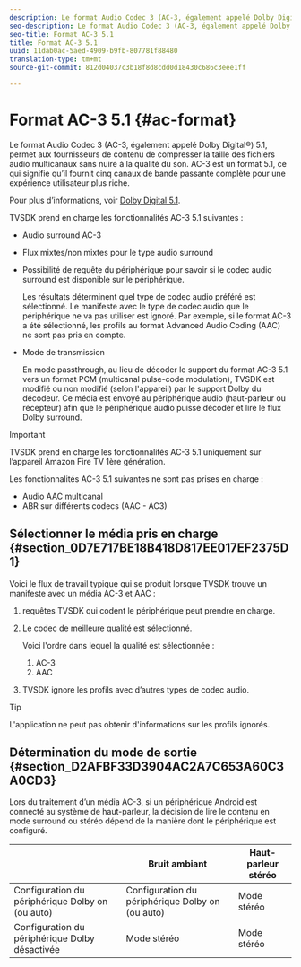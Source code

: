```yaml
---
description: Le format Audio Codec 3 (AC-3, également appelé Dolby Digital®) 5.1, permet aux fournisseurs de contenu de compresser la taille des fichiers audio multicanaux sans nuire à la qualité du son. AC-3 est un format 5.1, ce qui signifie qu’il fournit cinq canaux de bande passante complète pour une expérience utilisateur plus riche.
seo-description: Le format Audio Codec 3 (AC-3, également appelé Dolby Digital®) 5.1, permet aux fournisseurs de contenu de compresser la taille des fichiers audio multicanaux sans nuire à la qualité du son. AC-3 est un format 5.1, ce qui signifie qu’il fournit cinq canaux de bande passante complète pour une expérience utilisateur plus riche.
seo-title: Format AC-3 5.1
title: Format AC-3 5.1
uuid: 11dab0ac-5aed-4909-b9fb-807781f88480
translation-type: tm+mt
source-git-commit: 812d04037c3b18f8d8cdd0d18430c686c3eee1ff

---
```



# Format AC-3 5.1 {#ac-format}

Le format Audio Codec 3 (AC-3, également appelé Dolby Digital®) 5.1, permet aux fournisseurs de contenu de compresser la taille des fichiers audio multicanaux sans nuire à la qualité du son. AC-3 est un format 5.1, ce qui signifie qu’il fournit cinq canaux de bande passante complète pour une expérience utilisateur plus riche.

Pour plus d’informations, voir [Dolby Digital 5.1](https://www.dolby.com/us/en/technologies/dolby-digital.html).

TVSDK prend en charge les fonctionnalités AC-3 5.1 suivantes :

* Audio surround AC-3
* Flux mixtes/non mixtes pour le type audio surround
* Possibilité de requête du périphérique pour savoir si le codec audio surround est disponible sur le périphérique.

   Les résultats déterminent quel type de codec audio préféré est sélectionné. Le manifeste avec le type de codec audio que le périphérique ne va pas utiliser est ignoré. Par exemple, si le format AC-3 a été sélectionné, les profils au format Advanced Audio Coding (AAC) ne sont pas pris en compte.
* Mode de transmission

   En mode passthrough, au lieu de décoder le support du format AC-3 5.1 vers un format PCM (multicanal pulse-code modulation), TVSDK est modifié ou non modifié (selon l&#39;appareil) par le support Dolby du décodeur. Ce média est envoyé au périphérique audio (haut-parleur ou récepteur) afin que le périphérique audio puisse décoder et lire le flux Dolby surround.

>[!IMPORTANT]
>
>TVSDK prend en charge les fonctionnalités AC-3 5.1 uniquement sur l’appareil Amazon Fire TV 1ère génération.

Les fonctionnalités AC-3 5.1 suivantes ne sont pas prises en charge :

* Audio AAC multicanal
* ABR sur différents codecs (AAC - AC3)

## Sélectionner le média pris en charge {#section_0D7E717BE18B418D817EE017EF2375D1}

Voici le flux de travail typique qui se produit lorsque TVSDK trouve un manifeste avec un média AC-3 et AAC :

1. requêtes TVSDK qui codent le périphérique peut prendre en charge.
1. Le codec de meilleure qualité est sélectionné.

   Voici l&#39;ordre dans lequel la qualité est sélectionnée :

   1. AC-3
   1. AAC

1. TVSDK ignore les profils avec d’autres types de codec audio.

>[!TIP]
>
>L&#39;application ne peut pas obtenir d&#39;informations sur les profils ignorés.

## Détermination du mode de sortie {#section_D2AFBF33D3904AC2A7C653A60C3A0CD3}

Lors du traitement d’un média AC-3, si un périphérique Android est connecté au système de haut-parleur, la décision de lire le contenu en mode surround ou stéréo dépend de la manière dont le périphérique est configuré.

|  | Bruit ambiant | Haut-parleur stéréo |
|---|---|---|
| Configuration du périphérique Dolby on (ou auto) | Configuration du périphérique Dolby on (ou auto) | Mode stéréo |
| Configuration du périphérique Dolby désactivée | Mode stéréo | Mode stéréo |

